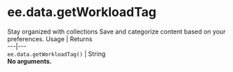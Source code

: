  
#  ee.data.getWorkloadTag
Stay organized with collections  Save and categorize content based on your preferences. 
Usage | Returns  
---|---  
`ee.data.getWorkloadTag()` | String  
**No arguments.**
